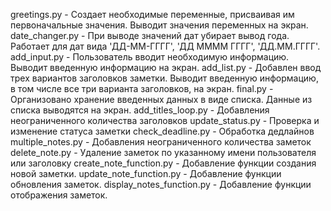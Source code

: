 greetings.py - Создает необходимые переменные, присваивая им первоначальные значения. Выводит значения переменных на экран. 
date_changer.py - При выводе значений дат убирает вывод года. Работает для дат вида 'ДД-ММ-ГГГГ', 'ДД ММММ ГГГГ', 'ДД.ММ.ГГГГ'.
add_input.py - Пользователь вводит необходимую информацию. Выводит введенную информацию на экран.
add_list.py - Добавлен ввод трех вариантов заголовков заметки. Выводит введенную информацию, в том числе все три варианта заголовков, на экран.
final.py - Организовано хранение введенных данных в виде списка. Данные из списка выводятся на экран.
add_titles_loop.py - Добавления неограниченного количества заголовков
update_status.py - Проверка и изменение статуса заметки
check_deadline.py - Обработка дедлайнов
multiple_notes.py - Добавления неограниченного количества заметок
delete_note.py - Удаление заметок по указанному имени пользователя или заголовку
create_note_function.py - Добавление функции создания новой заметки.
update_note_function.py - Добавление функции обновления заметок.
display_notes_function.py - Добавление функции отображения заметок.
